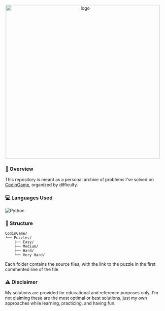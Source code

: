 <p align="center">
  <img src="https://upload.wikimedia.org/wikipedia/fr/1/14/CodinGame_Logo.svg" alt="logo" width="500"/>
</p>

### 📖 Overview

This repository is meant as a personal archive of problems I've solved on [CodinGame](https://www.codingame.com/), organized by difficulty.

### 💻 Languages Used
![Python](https://img.shields.io/badge/Python-3776AB?style=for-the-badge&logo=python&logoColor=white)  

### 📁 Structure
```
CodinGame/
└── Puzzles/
    ├── Easy/
    ├── Medium/
    ├── Hard/
    └── Very Hard/
```
Each folder contains the source files, with the link to the puzzle in the first commented line of the file.

### ⚠️ Disclaimer

My solutions are provided for educational and reference purposes only. 
I'm not claiming these are the most optimal or best solutions, just my own approaches while learning, practicing, and having fun.